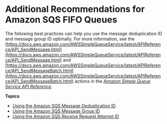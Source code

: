 # Additional Recommendations for Amazon SQS FIFO Queues<a name="sqs-additional-fifo-queue-recommendations"></a>

The following best practices can help you use the message deduplication ID and message group ID optimally\. For more information, see the [https://docs.aws.amazon.com/AWSSimpleQueueService/latest/APIReference/API_SendMessage.html](https://docs.aws.amazon.com/AWSSimpleQueueService/latest/APIReference/API_SendMessage.html) and [https://docs.aws.amazon.com/AWSSimpleQueueService/latest/APIReference/API_SendMessageBatch.html](https://docs.aws.amazon.com/AWSSimpleQueueService/latest/APIReference/API_SendMessageBatch.html) actions in the *[Amazon Simple Queue Service API Reference](https://docs.aws.amazon.com/AWSSimpleQueueService/latest/APIReference/)*\.

**Topics**
+ [Using the Amazon SQS Message Deduplication ID](using-messagededuplicationid-property.md)
+ [Using the Amazon SQS Message Group ID](using-messagegroupid-property.md)
+ [Using the Amazon SQS Receive Request Attempt ID](using-receiverequestattemptid-request-parameter.md)